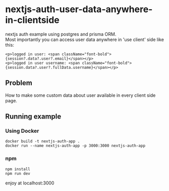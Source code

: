 # nextjs-auth-user-data-anywhere-in-clientside

nextjs auth example using postgres and prisma ORM.   
Most importantly you can access user data anywhere in 'use client' side like this:
```
<p>logged in user: <span className="font-bold">{session?.data?.user?.email}</span></p>
<p>logged in user username: <span className="font-bold">{session.data?.user?.fullData.username}</span></p>
```

## Problem
How to make some custom data about user available in every client side page.


## Running example

### Using Docker
```
docker build -t nextjs-auth-app .
docker run --name nextjs-auth-app -p 3000:3000 nextjs-auth-app
```

### npm
```
npm install  
npm run dev
```
enjoy at localhost:3000


